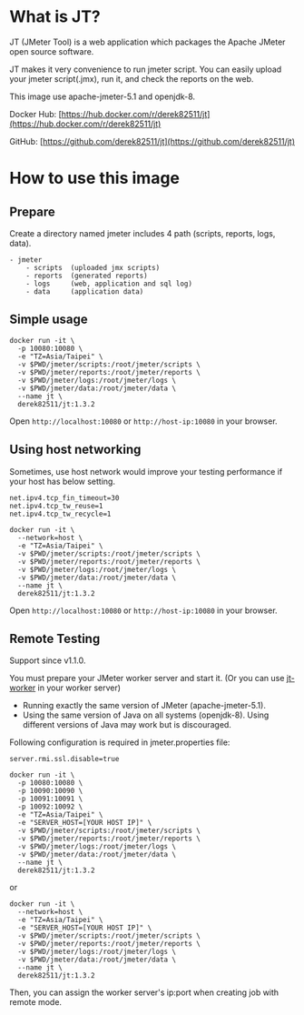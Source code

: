 # What is JT?

JT (JMeter Tool) is a web application which packages the Apache JMeter open source software.

JT makes it very convenience to run jmeter script. You can easily upload your jmeter script(.jmx), run it, and check the reports on the web.

This image use apache-jmeter-5.1 and openjdk-8.

Docker Hub: [https://hub.docker.com/r/derek82511/jt](https://hub.docker.com/r/derek82511/jt)

GitHub: [https://github.com/derek82511/jt](https://github.com/derek82511/jt)

# How to use this image

## Prepare

Create a directory named jmeter includes 4 path (scripts, reports, logs, data).

```
- jmeter
    - scripts  (uploaded jmx scripts)
    - reports  (generated reports)
    - logs     (web, application and sql log)
    - data     (application data)
```

## Simple usage

```console
docker run -it \
  -p 10080:10080 \
  -e "TZ=Asia/Taipei" \
  -v $PWD/jmeter/scripts:/root/jmeter/scripts \
  -v $PWD/jmeter/reports:/root/jmeter/reports \
  -v $PWD/jmeter/logs:/root/jmeter/logs \
  -v $PWD/jmeter/data:/root/jmeter/data \
  --name jt \
  derek82511/jt:1.3.2
```

Open `http://localhost:10080` or `http://host-ip:10080` in your browser.

## Using host networking

Sometimes, use host network would improve your testing performance if your host has below setting.
```
net.ipv4.tcp_fin_timeout=30  
net.ipv4.tcp_tw_reuse=1
net.ipv4.tcp_tw_recycle=1
```

```console
docker run -it \
  --network=host \
  -e "TZ=Asia/Taipei" \
  -v $PWD/jmeter/scripts:/root/jmeter/scripts \
  -v $PWD/jmeter/reports:/root/jmeter/reports \
  -v $PWD/jmeter/logs:/root/jmeter/logs \
  -v $PWD/jmeter/data:/root/jmeter/data \
  --name jt \
  derek82511/jt:1.3.2
```

Open `http://localhost:10080` or `http://host-ip:10080` in your browser.

## Remote Testing

Support since v1.1.0.

You must prepare your JMeter worker server and start it. (Or you can use [jt-worker](https://hub.docker.com/r/derek82511/jt-worker) in your worker server)
* Running exactly the same version of JMeter (apache-jmeter-5.1).
* Using the same version of Java on all systems (openjdk-8). Using different versions of Java may work but is discouraged.

Following configuration is required in jmeter.properties file:

```
server.rmi.ssl.disable=true
```

```console
docker run -it \
  -p 10080:10080 \
  -p 10090:10090 \
  -p 10091:10091 \
  -p 10092:10092 \
  -e "TZ=Asia/Taipei" \
  -e "SERVER_HOST=[YOUR HOST IP]" \
  -v $PWD/jmeter/scripts:/root/jmeter/scripts \
  -v $PWD/jmeter/reports:/root/jmeter/reports \
  -v $PWD/jmeter/logs:/root/jmeter/logs \
  -v $PWD/jmeter/data:/root/jmeter/data \
  --name jt \
  derek82511/jt:1.3.2
```

or

```console
docker run -it \
  --network=host \
  -e "TZ=Asia/Taipei" \
  -e "SERVER_HOST=[YOUR HOST IP]" \
  -v $PWD/jmeter/scripts:/root/jmeter/scripts \
  -v $PWD/jmeter/reports:/root/jmeter/reports \
  -v $PWD/jmeter/logs:/root/jmeter/logs \
  -v $PWD/jmeter/data:/root/jmeter/data \
  --name jt \
  derek82511/jt:1.3.2
```

Then, you can assign the worker server's ip:port when creating job with remote mode.
